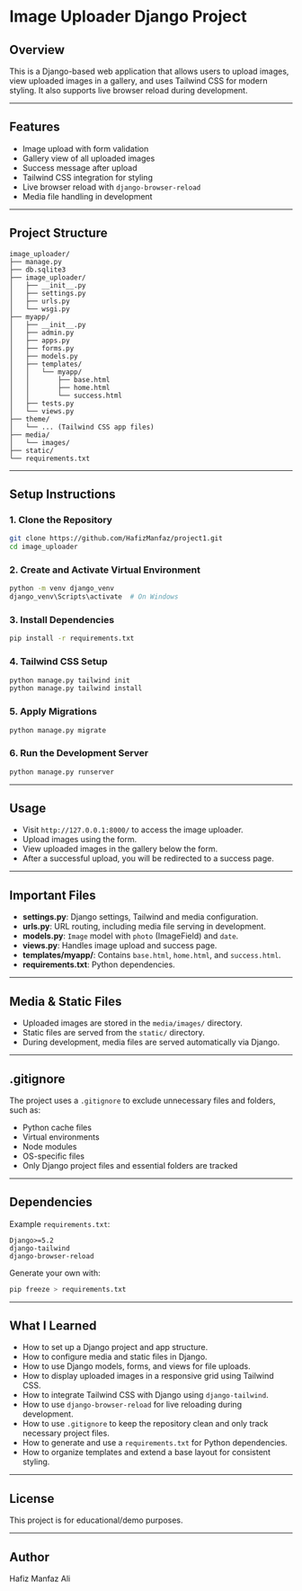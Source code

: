 # Image Uploader Django Project

## Overview

This is a Django-based web application that allows users to upload images, view uploaded images in a gallery, and uses Tailwind CSS for modern styling. It also supports live browser reload during development.

---

## Features

- Image upload with form validation
- Gallery view of all uploaded images
- Success message after upload
- Tailwind CSS integration for styling
- Live browser reload with `django-browser-reload`
- Media file handling in development

---

## Project Structure

```
image_uploader/
├── manage.py
├── db.sqlite3
├── image_uploader/
│   ├── __init__.py
│   ├── settings.py
│   ├── urls.py
│   └── wsgi.py
├── myapp/
│   ├── __init__.py
│   ├── admin.py
│   ├── apps.py
│   ├── forms.py
│   ├── models.py
│   ├── templates/
│   │   └── myapp/
│   │       ├── base.html
│   │       ├── home.html
│   │       └── success.html
│   ├── tests.py
│   └── views.py
├── theme/
│   └── ... (Tailwind CSS app files)
├── media/
│   └── images/
├── static/
└── requirements.txt
```

---

## Setup Instructions

### 1. Clone the Repository

```sh
git clone https://github.com/HafizManfaz/project1.git
cd image_uploader
```

### 2. Create and Activate Virtual Environment

```sh
python -m venv django_venv
django_venv\Scripts\activate  # On Windows
```

### 3. Install Dependencies

```sh
pip install -r requirements.txt
```

### 4. Tailwind CSS Setup

```sh
python manage.py tailwind init
python manage.py tailwind install
```

### 5. Apply Migrations

```sh
python manage.py migrate
```

### 6. Run the Development Server

```sh
python manage.py runserver
```

---

## Usage

- Visit `http://127.0.0.1:8000/` to access the image uploader.
- Upload images using the form.
- View uploaded images in the gallery below the form.
- After a successful upload, you will be redirected to a success page.

---

## Important Files

- **settings.py**: Django settings, Tailwind and media configuration.
- **urls.py**: URL routing, including media file serving in development.
- **models.py**: `Image` model with `photo` (ImageField) and `date`.
- **views.py**: Handles image upload and success page.
- **templates/myapp/**: Contains `base.html`, `home.html`, and `success.html`.
- **requirements.txt**: Python dependencies.

---

## Media & Static Files

- Uploaded images are stored in the `media/images/` directory.
- Static files are served from the `static/` directory.
- During development, media files are served automatically via Django.

---

## .gitignore

The project uses a `.gitignore` to exclude unnecessary files and folders, such as:
- Python cache files
- Virtual environments
- Node modules
- OS-specific files
- Only Django project files and essential folders are tracked

---

## Dependencies

Example `requirements.txt`:
```
Django>=5.2
django-tailwind
django-browser-reload
```
Generate your own with:
```sh
pip freeze > requirements.txt
```

---
## What I Learned

- How to set up a Django project and app structure.
- How to configure media and static files in Django.
- How to use Django models, forms, and views for file uploads.
- How to display uploaded images in a responsive grid using Tailwind CSS.
- How to integrate Tailwind CSS with Django using `django-tailwind`.
- How to use `django-browser-reload` for live reloading during development.
- How to use `.gitignore` to keep the repository clean and only track necessary project files.
- How to generate and use a `requirements.txt` for Python dependencies.
- How to organize templates and extend a base layout for consistent styling.

---

## License

This project is for educational/demo purposes.

---

## Author

Hafiz Manfaz Ali
